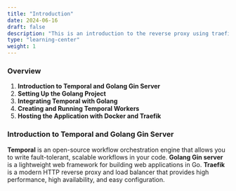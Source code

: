 ```yaml
---
title: "Introduction"
date: 2024-06-16
draft: false
description: "This is an introduction to the reverse proxy using traefik and golang with temporal go SDK."
type: "learning-center"
weight: 1
---
```

### Overview

1. **Introduction to Temporal and Golang Gin Server**
2. **Setting Up the Golang Project**
3. **Integrating Temporal with Golang**
4. **Creating and Running Temporal Workers**
5. **Hosting the Application with Docker and Traefik**

### Introduction to Temporal and Golang Gin Server

**Temporal** is an open-source workflow orchestration engine that allows you to write fault-tolerant, scalable workflows in your code. 
**Golang Gin server** is a lightweight web framework for building web applications in Go.
**Traefik** is a modern HTTP reverse proxy and load balancer that provides high performance, high availability, and easy configuration.
